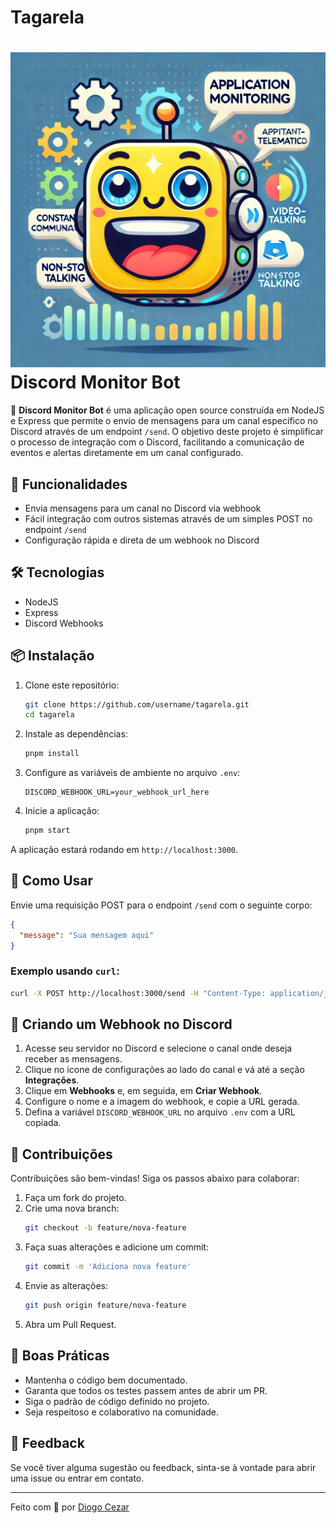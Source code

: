 # Tagarela

# ![Bot Avatar](assets/tagarela.jpeg) Discord Monitor Bot

🚀 **Discord Monitor Bot** é uma aplicação open source construída em NodeJS e Express que permite o envio de mensagens para um canal específico no Discord através de um endpoint `/send`. O objetivo deste projeto é simplificar o processo de integração com o Discord, facilitando a comunicação de eventos e alertas diretamente em um canal configurado.

## 📜 Funcionalidades

- Envia mensagens para um canal no Discord via webhook
- Fácil integração com outros sistemas através de um simples POST no endpoint `/send`
- Configuração rápida e direta de um webhook no Discord

## 🛠️ Tecnologias

- NodeJS
- Express
- Discord Webhooks

## 📦 Instalação

1. Clone este repositório:

   ```bash
   git clone https://github.com/username/tagarela.git
   cd tagarela
   ```

2. Instale as dependências:

   ```bash
   pnpm install
   ```

3. Configure as variáveis de ambiente no arquivo `.env`:

   ```env
   DISCORD_WEBHOOK_URL=your_webhook_url_here
   ```

4. Inicie a aplicação:
   ```bash
   pnpm start
   ```

A aplicação estará rodando em `http://localhost:3000`.

## 🚀 Como Usar

Envie uma requisição POST para o endpoint `/send` com o seguinte corpo:

```json
{
  "message": "Sua mensagem aqui"
}
```

### Exemplo usando `curl`:

```bash
curl -X POST http://localhost:3000/send -H "Content-Type: application/json" -d '{"message": "Hello Discord!"}'
```

## 🔗 Criando um Webhook no Discord

1. Acesse seu servidor no Discord e selecione o canal onde deseja receber as mensagens.
2. Clique no ícone de configurações ao lado do canal e vá até a seção **Integrações**.
3. Clique em **Webhooks** e, em seguida, em **Criar Webhook**.
4. Configure o nome e a imagem do webhook, e copie a URL gerada.
5. Defina a variável `DISCORD_WEBHOOK_URL` no arquivo `.env` com a URL copiada.

## 🙌 Contribuições

Contribuições são bem-vindas! Siga os passos abaixo para colaborar:

1. Faça um fork do projeto.
2. Crie uma nova branch:
   ```bash
   git checkout -b feature/nova-feature
   ```
3. Faça suas alterações e adicione um commit:
   ```bash
   git commit -m 'Adiciona nova feature'
   ```
4. Envie as alterações:
   ```bash
   git push origin feature/nova-feature
   ```
5. Abra um Pull Request.

## 📝 Boas Práticas

- Mantenha o código bem documentado.
- Garanta que todos os testes passem antes de abrir um PR.
- Siga o padrão de código definido no projeto.
- Seja respeitoso e colaborativo na comunidade.

## 💬 Feedback

Se você tiver alguma sugestão ou feedback, sinta-se à vontade para abrir uma issue ou entrar em contato.

---

Feito com 💙 por [Diogo Cezar](https://github.com/diogocezar)
